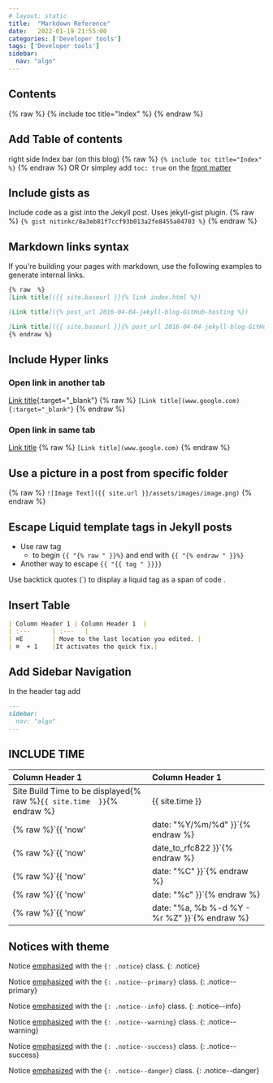 ```yaml
---
# layout: static
title:  "Markdown Reference"
date:   2022-01-19 21:55:00
categories: ['Developer tools']
tags: ['Developer tools']
sidebar:
  nav: "algo"
---
```


## Contents
{% raw  %}
{% include toc title="Index" %}
{% endraw %}

## Add Table of contents
right side Index bar (on this blog)
{% raw  %}
`{% include toc title="Index" %}`
{% endraw %}
 OR
Or simpley add `toc: true` on the [front matter](https://jekyllrb.com/docs/front-matter/)

## Include gists as

Include code as a gist into the Jekyll post. Uses jekyll-gist plugin.
{% raw  %}
`{% gist nitinkc/8a3eb81f7ccf93b013a2fe8455a04703 %}`
{% endraw %}

## Markdown links syntax

If you're building your pages with markdown, use the following examples to generate internal links.


```markdown
{% raw  %}
[Link title]({{ site.baseurl }}{% link index.html %})

[Link title]({% post_url 2016-04-04-jekyll-blog-GitHub-hosting %})

[Link title]({{ site.baseurl }}{% post_url 2016-04-04-jekyll-blog-GitHub-hosting %})
{% endraw %}
```

## Include Hyper links

### Open link in another tab
[Link title](www.google.com){:target="_blank"}
{% raw %}
`[Link title](www.google.com){:target="_blank"}`
{% endraw %}

### Open link in same tab
[Link title](www.google.com)
{% raw %}
`[Link title](www.google.com)`
{% endraw %}


## Use a picture in a post from specific folder
{% raw  %}
`![Image Text]({{ site.url }}/assets/images/image.png)`
{% endraw %}

## Escape Liquid template tags in Jekyll posts

* Use raw tag 
    * to begin `{{ "{% raw " }}%}` and end with `{{ "{% endraw " }}%} `
* Another way to escape `{{ "{{ tag " }}}}`

Use backtick quotes (\`) to display a liquid tag as a span of code .

## Insert Table

```markdown
| Column Header 1 | Column Header 1  | 
| :---		| :---   |      
| ⌘E    	| Move to the last location you edited.	|
| ⌘  + 1  	|It activates the quick fix.|
```

## Add Sidebar Navigation

In the header tag add

```markdown
---
sidebar:
  nav: "algo"
---
```

## INCLUDE TIME

| Column Header 1 | Column Header 1  | 
| :---				| :---   |  
|Site Build Time to be displayed{% raw  %}`{{ site.time  }}`{% endraw %} |{{ site.time  }}|
|{% raw  %}`{{ 'now' | date: "%Y/%m/%d" }}`{% endraw %}|{{ 'now' | date: "%Y/%m/%d" }}|
|{% raw  %}`{{ 'now' | date_to_rfc822 }}`{% endraw %}|{{ 'now' | date_to_rfc822 }}|
|{% raw  %}`{{ 'now' | date: "%C" }}`{% endraw %}|{{ 'now' | date: "%C" }}|
|{% raw  %}`{{ 'now' | date: "%c" }}`{% endraw %}|{{ 'now' | date: "%c" }}|
|{% raw  %}`{{ 'now' | date: "%a, %b %-d %Y - %r %Z" }}`{% endraw %}|{{ 'now' | date: "%a, %b %-d %Y - %r %Z" }}|

## Notices with theme

Notice [emphasized](#notices-with-theme) with the `{: .notice}` class.
{: .notice}

Notice [emphasized](#notices-with-theme) with the `{: .notice--primary}` class.
{: .notice--primary}

Notice [emphasized](#notices-with-theme) with the `{: .notice--info}` class.
{: .notice--info}

Notice [emphasized](#notices-with-theme) with the `{: .notice--warning}` class.
{: .notice--warning}

Notice [emphasized](#notices-with-theme) with the `{: .notice--success}` class.
{: .notice--success}

Notice [emphasized](#notices-with-theme) with the `{: .notice--danger}` class.
{: .notice--danger}

